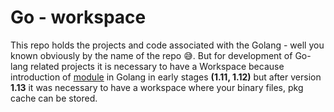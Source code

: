 # Go - workspace

This repo holds the projects and code associated with the Golang - well you known obviously by the name of the repo 😅. But for development of Go-lang related projects it is necessary to have a Workspace
because introduction of [module](https://go.dev/blog/using-go-modules) in Golang in early stages **(1.11, 1.12)** but after version **1.13** it was necessary to have a workspace where your binary files, pkg cache can be stored.


